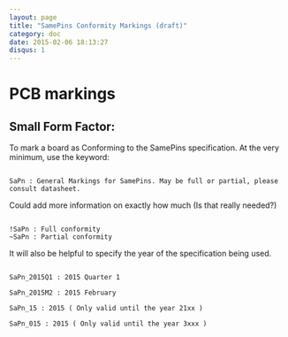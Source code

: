 ```yaml
---
layout: page
title: "SamePins Conformity Markings (draft)"
category: doc
date: 2015-02-06 18:13:27
disqus: 1
---
```


# PCB markings

## Small Form Factor:

To mark a board as Conforming to the SamePins specification. At the very minimum, use the keyword:

```

SaPn : General Markings for SamePins. May be full or partial, please consult datasheet.

```

Could add more information on exactly how much (Is that really needed?)

```

!SaPn : Full conformity
~SaPn : Partial conformity

```

It will also be helpful to specify the year of the specification being used.

```

SaPn_2015Q1 : 2015 Quarter 1

SaPn_2015M2 : 2015 February

SaPn_15 : 2015 ( Only valid until the year 21xx )

SaPn_015 : 2015 ( Only valid until the year 3xxx )

```